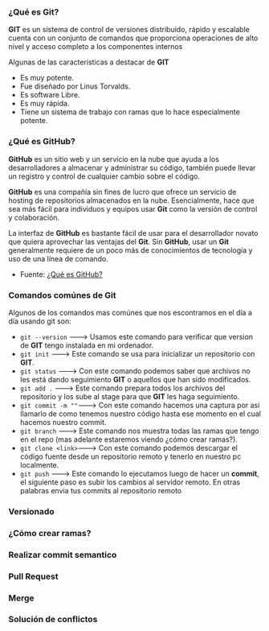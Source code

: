 ### ¿Qué es Git?

**GIT** es un sistema de control de versiones distribuido, rápido y escalable
cuenta con un conjunto de comandos que proporciona operaciones de alto nivel y acceso completo a los 
componentes internos

Algunas de las características a destacar de **GIT**
* Es muy potente.
* Fue diseñado por Linus Torvalds.
* Es software Libre.
* Es muy rápida.
* Tiene un sistema de trabajo con ramas que lo hace especialmente potente. 

### ¿Qué es GitHub?

**GitHub** es un sitio web y un servicio en la nube que ayuda a los desarrolladores a almacenar
y administrar su código, también puede llevar un registro y control de cualquier cambio sobre el código.

**GitHub** es una compañía sin fines de lucro que ofrece un servicio de hosting de repositorios almacenados en la nube. Esencialmente, hace que sea más fácil para individuos y equipos usar **Git** como la versión de control y colaboración.

La interfaz de **GitHub** es bastante fácil de usar para el desarrollador novato que quiera aprovechar las ventajas del **Git**. Sin **GitHub**, usar un **Git** generalmente requiere de un poco más de conocimientos de tecnología y uso de una línea de comando.
- Fuente: [¿Qué es GitHub? ](https://kinsta.com/es/base-de-conocimiento/que-es-github/)

### Comandos comúnes de Git

Algunos de los comandos mas comúnes que nos escontramos en el día a día usando git son:

* ```git --version```	---> Usamos este comando para verificar que version de **GIT** tengo instalada en mi ordenador.
* ```git init```		---> Este comando se usa para inicializar un repositorio con **GIT**.
* ```git status```		---> Con este comando podemos saber que archivos no les está dando seguimiento **GIT** o aquellos que han sido modificados.
* ```git add .```		---> Este comando prepara todos los archivos del repositorio y los sube al stage para que **GIT** les haga seguimiento.
* ```git commit -m ""```---> Con este comando hacemos una captura por asi llamarlo de como tenemos nuestro código hasta ese momento en el cual hacemos nuestro commit.
* ```git branch```		---> Este comando nos muestra todas las ramas que tengo en el repo (mas adelante estaremos viendo ¿cómo crear ramas?).
* ```git clone <link>```---> Con este comando podemos descargar el código fuente desde un repositorio remoto y tenerlo en nuestro pc localmente.
* ```git push```		---> Este comando lo ejecutamos luego de hacer un **commit**, el siguiente paso es subir los cambios al servidor remoto. En otras palabras envia tus commits al repositorio remoto

### Versionado

### ¿Cómo crear ramas?

### Realizar commit semantico

### Pull Request

### Merge

### Solución de conflictos